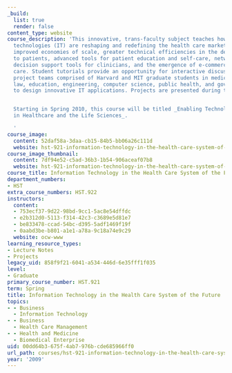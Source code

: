 ```yaml
---
_build:
  list: true
  render: false
content_type: website
course_description: 'This innovative, trans-faculty subject teaches how information
  technologies (IT) are reshaping and redefining the health care marketplace through
  improved economies of scale, greater technical efficiencies in the delivery of care
  to patients, advanced tools for patient education and self-care, network integrated
  decision support tools for clinicians, and the emergence of e-commerce in health
  care. Student tutorials provide an opportunity for interactive discussion. Interdisciplinary
  project teams comprised of Harvard and MIT graduate students in medicine, business,
  law, education, engineering, computer science, public health, and government collaborate
  to design innovative IT applications. Projects are presented during the final class.


  Starting in Spring 2010, this course will be titled _Enabling Technology Innovation
  in Healthcare and the Life Sciences_.

  '
course_image:
  content: 52daf58a-3daa-cb15-84b5-bb06a26c111d
  website: hst-921-information-technology-in-the-health-care-system-of-the-future-spring-2009
course_image_thumbnail:
  content: 7df94e52-c5ad-36b3-1b54-906aceaf07b8
  website: hst-921-information-technology-in-the-health-care-system-of-the-future-spring-2009
course_title: Information Technology in the Health Care System of the Future
department_numbers:
- HST
extra_course_numbers: HST.922
instructors:
  content:
  - 753ecf37-9d22-98bd-9cc1-5ac8e54dffdc
  - e2b312d0-5113-f314-42c3-c3689e5d81e7
  - be833478-ccad-54bc-d395-5adf1469f19f
  - 0aabd3be-b801-a1e1-a78a-9c18a74e9c29
  website: ocw-www
learning_resource_types:
- Lecture Notes
- Projects
legacy_uid: 858f9f21-6041-a534-446d-6e35fff1f035
level:
- Graduate
primary_course_number: HST.921
term: Spring
title: Information Technology in the Health Care System of the Future
topics:
- - Business
  - Information Technology
- - Business
  - Health Care Management
- - Health and Medicine
  - Biomedical Enterprise
uid: 00dd64b3-675f-4ab7-976b-cde685966ff0
url_path: courses/hst-921-information-technology-in-the-health-care-system-of-the-future-spring-2009
year: '2009'
---
```

